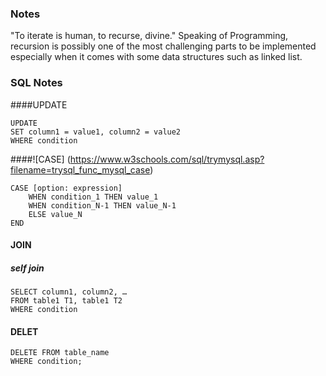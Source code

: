 ### Notes

"To iterate is human, to recurse, divine."
Speaking of Programming, recursion is possibly one of the most challenging parts to be implemented especially when it comes with some data structures such as linked list.

### SQL Notes
####UPDATE
```
UPDATE
SET column1 = value1, column2 = value2
WHERE condition
```
####![CASE] (https://www.w3schools.com/sql/trymysql.asp?filename=trysql_func_mysql_case)
```
CASE [option: expression]
    WHEN condition_1 THEN value_1
    WHEN condition_N-1 THEN value_N-1
    ELSE value_N
END
```
#### JOIN
##### self join
```
SELECT column1, column2, …
FROM table1 T1, table1 T2
WHERE condition
```
#### DELET
```
DELETE FROM table_name
WHERE condition;
```
